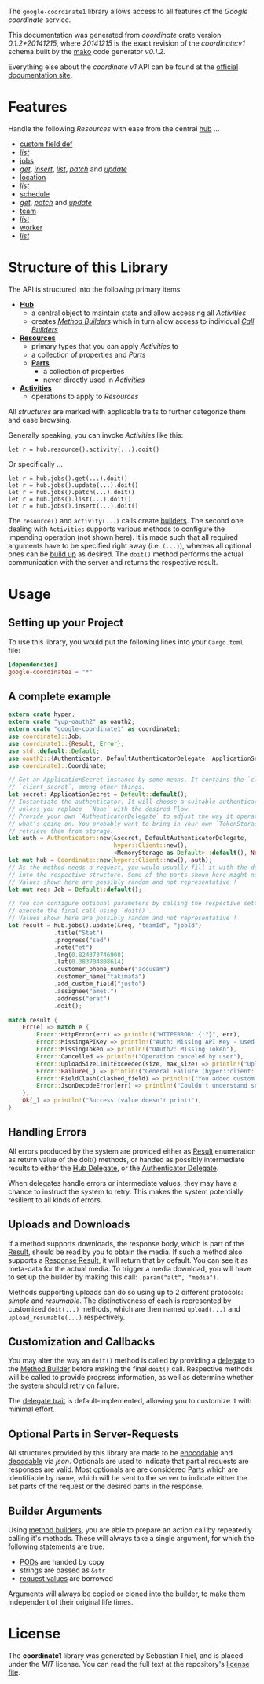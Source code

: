 <!---
DO NOT EDIT !
This file was generated automatically from 'src/mako/api/README.md.mako'
DO NOT EDIT !
-->
The `google-coordinate1` library allows access to all features of the *Google coordinate* service.

This documentation was generated from *coordinate* crate version *0.1.2+20141215*, where *20141215* is the exact revision of the *coordinate:v1* schema built by the [mako](http://www.makotemplates.org/) code generator *v0.1.2*.

Everything else about the *coordinate* *v1* API can be found at the
[official documentation site](https://developers.google.com/coordinate/).
# Features

Handle the following *Resources* with ease from the central [hub](http://byron.github.io/google-apis-rs/google-coordinate1/struct.Coordinate.html) ... 

* [custom field def](http://byron.github.io/google-apis-rs/google-coordinate1/struct.CustomFieldDef.html)
 * [*list*](http://byron.github.io/google-apis-rs/google-coordinate1/struct.CustomFieldDefListCall.html)
* [jobs](http://byron.github.io/google-apis-rs/google-coordinate1/struct.Job.html)
 * [*get*](http://byron.github.io/google-apis-rs/google-coordinate1/struct.JobGetCall.html), [*insert*](http://byron.github.io/google-apis-rs/google-coordinate1/struct.JobInsertCall.html), [*list*](http://byron.github.io/google-apis-rs/google-coordinate1/struct.JobListCall.html), [*patch*](http://byron.github.io/google-apis-rs/google-coordinate1/struct.JobPatchCall.html) and [*update*](http://byron.github.io/google-apis-rs/google-coordinate1/struct.JobUpdateCall.html)
* [location](http://byron.github.io/google-apis-rs/google-coordinate1/struct.Location.html)
 * [*list*](http://byron.github.io/google-apis-rs/google-coordinate1/struct.LocationListCall.html)
* [schedule](http://byron.github.io/google-apis-rs/google-coordinate1/struct.Schedule.html)
 * [*get*](http://byron.github.io/google-apis-rs/google-coordinate1/struct.ScheduleGetCall.html), [*patch*](http://byron.github.io/google-apis-rs/google-coordinate1/struct.SchedulePatchCall.html) and [*update*](http://byron.github.io/google-apis-rs/google-coordinate1/struct.ScheduleUpdateCall.html)
* [team](http://byron.github.io/google-apis-rs/google-coordinate1/struct.Team.html)
 * [*list*](http://byron.github.io/google-apis-rs/google-coordinate1/struct.TeamListCall.html)
* [worker](http://byron.github.io/google-apis-rs/google-coordinate1/struct.Worker.html)
 * [*list*](http://byron.github.io/google-apis-rs/google-coordinate1/struct.WorkerListCall.html)




# Structure of this Library

The API is structured into the following primary items:

* **[Hub](http://byron.github.io/google-apis-rs/google-coordinate1/struct.Coordinate.html)**
    * a central object to maintain state and allow accessing all *Activities*
    * creates [*Method Builders*](http://byron.github.io/google-apis-rs/google-coordinate1/trait.MethodsBuilder.html) which in turn
      allow access to individual [*Call Builders*](http://byron.github.io/google-apis-rs/google-coordinate1/trait.CallBuilder.html)
* **[Resources](http://byron.github.io/google-apis-rs/google-coordinate1/trait.Resource.html)**
    * primary types that you can apply *Activities* to
    * a collection of properties and *Parts*
    * **[Parts](http://byron.github.io/google-apis-rs/google-coordinate1/trait.Part.html)**
        * a collection of properties
        * never directly used in *Activities*
* **[Activities](http://byron.github.io/google-apis-rs/google-coordinate1/trait.CallBuilder.html)**
    * operations to apply to *Resources*

All *structures* are marked with applicable traits to further categorize them and ease browsing.

Generally speaking, you can invoke *Activities* like this:

```Rust,ignore
let r = hub.resource().activity(...).doit()
```

Or specifically ...

```ignore
let r = hub.jobs().get(...).doit()
let r = hub.jobs().update(...).doit()
let r = hub.jobs().patch(...).doit()
let r = hub.jobs().list(...).doit()
let r = hub.jobs().insert(...).doit()
```

The `resource()` and `activity(...)` calls create [builders][builder-pattern]. The second one dealing with `Activities` 
supports various methods to configure the impending operation (not shown here). It is made such that all required arguments have to be 
specified right away (i.e. `(...)`), whereas all optional ones can be [build up][builder-pattern] as desired.
The `doit()` method performs the actual communication with the server and returns the respective result.

# Usage

## Setting up your Project

To use this library, you would put the following lines into your `Cargo.toml` file:

```toml
[dependencies]
google-coordinate1 = "*"
```

## A complete example

```Rust
extern crate hyper;
extern crate "yup-oauth2" as oauth2;
extern crate "google-coordinate1" as coordinate1;
use coordinate1::Job;
use coordinate1::{Result, Error};
use std::default::Default;
use oauth2::{Authenticator, DefaultAuthenticatorDelegate, ApplicationSecret, MemoryStorage};
use coordinate1::Coordinate;

// Get an ApplicationSecret instance by some means. It contains the `client_id` and 
// `client_secret`, among other things.
let secret: ApplicationSecret = Default::default();
// Instantiate the authenticator. It will choose a suitable authentication flow for you, 
// unless you replace  `None` with the desired Flow.
// Provide your own `AuthenticatorDelegate` to adjust the way it operates and get feedback about 
// what's going on. You probably want to bring in your own `TokenStorage` to persist tokens and
// retrieve them from storage.
let auth = Authenticator::new(&secret, DefaultAuthenticatorDelegate,
                              hyper::Client::new(),
                              <MemoryStorage as Default>::default(), None);
let mut hub = Coordinate::new(hyper::Client::new(), auth);
// As the method needs a request, you would usually fill it with the desired information
// into the respective structure. Some of the parts shown here might not be applicable !
// Values shown here are possibly random and not representative !
let mut req: Job = Default::default();

// You can configure optional parameters by calling the respective setters at will, and
// execute the final call using `doit()`.
// Values shown here are possibly random and not representative !
let result = hub.jobs().update(&req, "teamId", "jobId")
             .title("Stet")
             .progress("sed")
             .note("et")
             .lng(0.824373746908)
             .lat(0.383704808614)
             .customer_phone_number("accusam")
             .customer_name("takimata")
             .add_custom_field("justo")
             .assignee("amet.")
             .address("erat")
             .doit();

match result {
    Err(e) => match e {
        Error::HttpError(err) => println!("HTTPERROR: {:?}", err),
        Error::MissingAPIKey => println!("Auth: Missing API Key - used if there are no scopes"),
        Error::MissingToken => println!("OAuth2: Missing Token"),
        Error::Cancelled => println!("Operation canceled by user"),
        Error::UploadSizeLimitExceeded(size, max_size) => println!("Upload size too big: {} of {}", size, max_size),
        Error::Failure(_) => println!("General Failure (hyper::client::Response doesn't print)"),
        Error::FieldClash(clashed_field) => println!("You added custom parameter which is part of builder: {:?}", clashed_field),
        Error::JsonDecodeError(err) => println!("Couldn't understand server reply - maybe API needs update: {:?}", err),
    },
    Ok(_) => println!("Success (value doesn't print)"),
}

```
## Handling Errors

All errors produced by the system are provided either as [Result](http://byron.github.io/google-apis-rs/google-coordinate1/enum.Result.html) enumeration as return value of 
the doit() methods, or handed as possibly intermediate results to either the 
[Hub Delegate](http://byron.github.io/google-apis-rs/google-coordinate1/trait.Delegate.html), or the [Authenticator Delegate](http://byron.github.io/google-apis-rs/google-coordinate1/../yup-oauth2/trait.AuthenticatorDelegate.html).

When delegates handle errors or intermediate values, they may have a chance to instruct the system to retry. This 
makes the system potentially resilient to all kinds of errors.

## Uploads and Downloads
If a method supports downloads, the response body, which is part of the [Result](http://byron.github.io/google-apis-rs/google-coordinate1/enum.Result.html), should be
read by you to obtain the media.
If such a method also supports a [Response Result](http://byron.github.io/google-apis-rs/google-coordinate1/trait.ResponseResult.html), it will return that by default.
You can see it as meta-data for the actual media. To trigger a media download, you will have to set up the builder by making
this call: `.param("alt", "media")`.

Methods supporting uploads can do so using up to 2 different protocols: 
*simple* and *resumable*. The distinctiveness of each is represented by customized 
`doit(...)` methods, which are then named `upload(...)` and `upload_resumable(...)` respectively.

## Customization and Callbacks

You may alter the way an `doit()` method is called by providing a [delegate](http://byron.github.io/google-apis-rs/google-coordinate1/trait.Delegate.html) to the 
[Method Builder](http://byron.github.io/google-apis-rs/google-coordinate1/trait.CallBuilder.html) before making the final `doit()` call. 
Respective methods will be called to provide progress information, as well as determine whether the system should 
retry on failure.

The [delegate trait](http://byron.github.io/google-apis-rs/google-coordinate1/trait.Delegate.html) is default-implemented, allowing you to customize it with minimal effort.

## Optional Parts in Server-Requests

All structures provided by this library are made to be [enocodable](http://byron.github.io/google-apis-rs/google-coordinate1/trait.RequestValue.html) and 
[decodable](http://byron.github.io/google-apis-rs/google-coordinate1/trait.ResponseResult.html) via *json*. Optionals are used to indicate that partial requests are responses 
are valid.
Most optionals are are considered [Parts](http://byron.github.io/google-apis-rs/google-coordinate1/trait.Part.html) which are identifiable by name, which will be sent to 
the server to indicate either the set parts of the request or the desired parts in the response.

## Builder Arguments

Using [method builders](http://byron.github.io/google-apis-rs/google-coordinate1/trait.CallBuilder.html), you are able to prepare an action call by repeatedly calling it's methods.
These will always take a single argument, for which the following statements are true.

* [PODs][wiki-pod] are handed by copy
* strings are passed as `&str`
* [request values](http://byron.github.io/google-apis-rs/google-coordinate1/trait.RequestValue.html) are borrowed

Arguments will always be copied or cloned into the builder, to make them independent of their original life times.

[wiki-pod]: http://en.wikipedia.org/wiki/Plain_old_data_structure
[builder-pattern]: http://en.wikipedia.org/wiki/Builder_pattern
[google-go-api]: https://github.com/google/google-api-go-client

# License
The **coordinate1** library was generated by Sebastian Thiel, and is placed 
under the *MIT* license.
You can read the full text at the repository's [license file][repo-license].

[repo-license]: https://github.com/Byron/google-apis-rs/LICENSE.md
